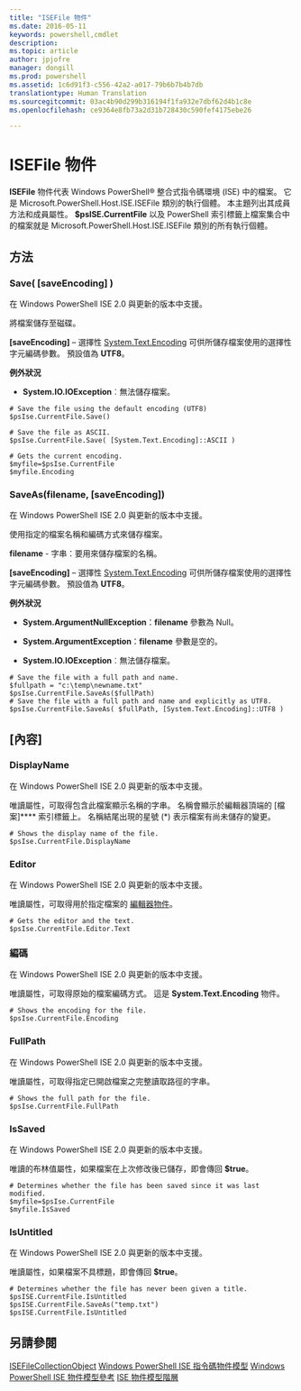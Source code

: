 ```yaml
---
title: "ISEFile 物件"
ms.date: 2016-05-11
keywords: powershell,cmdlet
description: 
ms.topic: article
author: jpjofre
manager: dongill
ms.prod: powershell
ms.assetid: 1c6d91f3-c556-42a2-a017-79b6b7b4b7db
translationtype: Human Translation
ms.sourcegitcommit: 03ac4b90d299b316194f1fa932e7dbf62d4b1c8e
ms.openlocfilehash: ce9364e8fb73a2d31b728430c590fef4175ebe26

---
```


# ISEFile 物件
  **ISEFile** 物件代表 Windows PowerShell® 整合式指令碼環境 (ISE) 中的檔案。 它是 Microsoft.PowerShell.Host.ISE.ISEFile 類別的執行個體。 本主題列出其成員方法和成員屬性。 **$psISE.CurrentFile** 以及 PowerShell 索引標籤上檔案集合中的檔案就是 Microsoft.PowerShell.Host.ISE.ISEFile 類別的所有執行個體。

## 方法

###  <a name="save-override"></a> Save\( \[saveEncoding\] \)
  在 Windows PowerShell ISE 2.0 與更新的版本中支援。 

 將檔案儲存至磁碟。

 **\[saveEncoding\]** – 選擇性 [System.Text.Encoding](http://msdn.microsoft.com/library/system.text.encoding.aspx)
 可供所儲存檔案使用的選擇性字元編碼參數。 預設值為 **UTF8**。

 **例外狀況**
 -   **System.IO.IOException**︰無法儲存檔案。

```
# Save the file using the default encoding (UTF8)
$psIse.CurrentFile.Save()

# Save the file as ASCII.
$psIse.CurrentFile.Save( [System.Text.Encoding]::ASCII )

# Gets the current encoding.
$myfile=$psIse.CurrentFile
$myfile.Encoding

```

###  <a name="saveas"></a> SaveAs\(filename, \[saveEncoding\]\)
  在 Windows PowerShell ISE 2.0 與更新的版本中支援。 

 使用指定的檔案名稱和編碼方式來儲存檔案。

 **filename** \- 字串：要用來儲存檔案的名稱。

 **\[saveEncoding\]** – 選擇性 [System.Text.Encoding](http://msdn.microsoft.com/library/system.text.encoding.aspx)
 可供所儲存檔案使用的選擇性字元編碼參數。 預設值為 **UTF8**。

 **例外狀況**
 -   **System.ArgumentNullException**：**filename** 參數為 Null。

-   **System.ArgumentException**：**filename** 參數是空的。

-   **System.IO.IOException**︰無法儲存檔案。

```
# Save the file with a full path and name. 
$fullpath = "c:\temp\newname.txt"
$psIse.CurrentFile.SaveAs($fullPath) 
# Save the file with a full path and name and explicitly as UTF8. 
$psIse.CurrentFile.SaveAs( $fullPath, [System.Text.Encoding]::UTF8 )

```

## [內容]

###  <a name="Displayname"></a> DisplayName
  在 Windows PowerShell ISE 2.0 與更新的版本中支援。 

 唯讀屬性，可取得包含此檔案顯示名稱的字串。 名稱會顯示於編輯器頂端的 [檔案]**** 索引標籤上。 名稱結尾出現的星號 \(\*\) 表示檔案有尚未儲存的變更。

```
# Shows the display name of the file.
$psIse.CurrentFile.DisplayName

```

###  <a name="Editor"></a> Editor
  在 Windows PowerShell ISE 2.0 與更新的版本中支援。 

 唯讀屬性，可取得用於指定檔案的 [編輯器物件](The-ISEEditor-Object.md)。

```
# Gets the editor and the text.
$psIse.CurrentFile.Editor.Text

```

###  <a name="Encoding"></a> 編碼
  在 Windows PowerShell ISE 2.0 與更新的版本中支援。 

 唯讀屬性，可取得原始的檔案編碼方式。 這是 **System.Text.Encoding** 物件。

```
# Shows the encoding for the file. 
$psIse.CurrentFile.Encoding

```

###  <a name="FullPath"></a> FullPath
  在 Windows PowerShell ISE 2.0 與更新的版本中支援。 

 唯讀屬性，可取得指定已開啟檔案之完整讀取路徑的字串。

```
# Shows the full path for the file. 
$psIse.CurrentFile.FullPath

```

###  <a name="IsSaved"></a> IsSaved
  在 Windows PowerShell ISE 2.0 與更新的版本中支援。 

 唯讀的布林值屬性，如果檔案在上次修改後已儲存，即會傳回 **$true**。

```
# Determines whether the file has been saved since it was last modified.
$myfile=$psIse.CurrentFile
$myfile.IsSaved

```

###  <a name="IsUntitled"></a> IsUntitled
  在 Windows PowerShell ISE 2.0 與更新的版本中支援。 

 唯讀屬性，如果檔案不具標題，即會傳回 **$true**。

```
# Determines whether the file has never been given a title.
$psISE.CurrentFile.IsUntitled
$psISE.CurrentFile.SaveAs("temp.txt")
$psISE.CurrentFile.IsUntitled

```

## 另請參閱
 [ISEFileCollectionObject](The-ISEFileCollection-Object.md) 
 [Windows PowerShell ISE 指令碼物件模型](The-Windows-PowerShell-ISE-Scripting-Object-Model.md) 
 [Windows PowerShell ISE 物件模型參考](Windows-PowerShell-ISE-Object-Model-Reference.md) 
 [ISE 物件模型階層](The-ISE-Object-Model-Hierarchy.md)

  



<!--HONumber=Jun16_HO4-->


